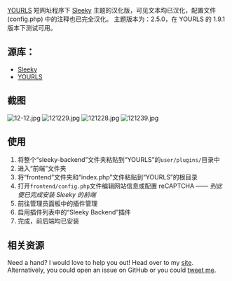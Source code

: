 [YOURLS](https://github.com/YOURLS/YOURLS) 短网址程序下 [Sleeky](https://github.com/Flynntes/Sleeky) 主题的汉化版，可见文本均已汉化，配置文件 (config.php) 中的注释也已完全汉化。
主题版本为：2.5.0，在 YOURLS 的 1.9.1 版本下测试可用。


## 源库：
- [Sleeky](https://github.com/Flynntes/Sleeky) 
- [YOURLS](https://github.com/YOURLS/YOURLS)


## 截图
![12-12.jpg](https://s2.loli.net/2022/12/12/kMEvgNaPUnLX3yw.jpg)
![121229.jpg](https://s2.loli.net/2022/12/12/DkM1c8sWyheqvaN.jpg)
![121228.jpg](https://s2.loli.net/2022/12/12/DRAuEbxGiklNjH1.jpg)
![121239.jpg](https://s2.loli.net/2022/12/12/kCJluRmbFEnqHhz.jpg)

## 使用
1. 将整个“sleeky-backend”文件夹粘贴到“YOURLS”的`user/plugins/`目录中
2. 进入“前端”文件夹
2. 将“frontend”文件夹和“index.php”文件粘贴到“YOURLS”的根目录
3. 打开`frontend/config.php`文件编辑网站信息或配置 reCAPTCHA
—— *到此便已完成安装 Sleeky 的前端*
4. 前往管理员面板中的插件管理
5. 启用插件列表中的“Sleeky Backend”插件
6. 完成，前后端均已安装


## 相关资源
Need a hand? I would love to help you out! Head over to my [site](http://flynntes.com/contact). Alternatively, you could open an issue on GitHub or you could [tweet me](http://twitter.com/flynntes).


